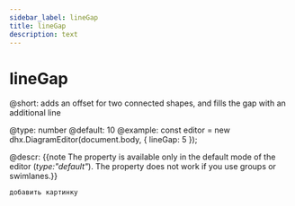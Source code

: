 ```yaml
---
sidebar_label: lineGap
title: lineGap
description: text
---
```


# lineGap

@short:
adds an offset for two connected shapes, and fills the gap with an additional line

@type: number
@default: 10
@example:
const editor = new dhx.DiagramEditor(document.body, {
    lineGap: 5
});

@descr:
{{note The property is available only in the default mode of the editor (*type:"default"*). The property does not work if you use groups or swimlanes.}}

```todo
добавить картинку
```